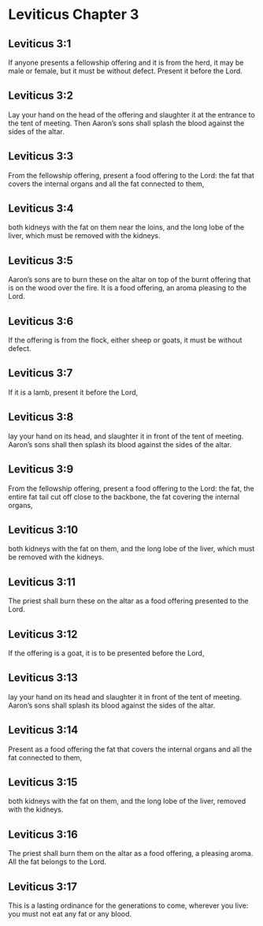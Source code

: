 # Leviticus Chapter 3

## Leviticus 3:1
If anyone presents a fellowship offering and it is from the herd, it may be male or female, but it must be without defect. Present it before the Lord.

## Leviticus 3:2
Lay your hand on the head of the offering and slaughter it at the entrance to the tent of meeting. Then Aaron’s sons shall splash the blood against the sides of the altar.

## Leviticus 3:3
From the fellowship offering, present a food offering to the Lord: the fat that covers the internal organs and all the fat connected to them,

## Leviticus 3:4
both kidneys with the fat on them near the loins, and the long lobe of the liver, which must be removed with the kidneys.

## Leviticus 3:5
Aaron’s sons are to burn these on the altar on top of the burnt offering that is on the wood over the fire. It is a food offering, an aroma pleasing to the Lord.

## Leviticus 3:6
If the offering is from the flock, either sheep or goats, it must be without defect.

## Leviticus 3:7
If it is a lamb, present it before the Lord,

## Leviticus 3:8
lay your hand on its head, and slaughter it in front of the tent of meeting. Aaron’s sons shall then splash its blood against the sides of the altar.

## Leviticus 3:9
From the fellowship offering, present a food offering to the Lord: the fat, the entire fat tail cut off close to the backbone, the fat covering the internal organs,

## Leviticus 3:10
both kidneys with the fat on them, and the long lobe of the liver, which must be removed with the kidneys.

## Leviticus 3:11
The priest shall burn these on the altar as a food offering presented to the Lord.

## Leviticus 3:12
If the offering is a goat, it is to be presented before the Lord,

## Leviticus 3:13
lay your hand on its head and slaughter it in front of the tent of meeting. Aaron’s sons shall splash its blood against the sides of the altar.

## Leviticus 3:14
Present as a food offering the fat that covers the internal organs and all the fat connected to them,

## Leviticus 3:15
both kidneys with the fat on them, and the long lobe of the liver, removed with the kidneys.

## Leviticus 3:16
The priest shall burn them on the altar as a food offering, a pleasing aroma. All the fat belongs to the Lord.

## Leviticus 3:17
This is a lasting ordinance for the generations to come, wherever you live: you must not eat any fat or any blood.

